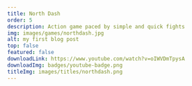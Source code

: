 ```yaml
---
title: North Dash
order: 5
description: Action game paced by simple and quick fights
img: images/games/northdash.jpg
alt: my first blog post
top: false
featured: false
downloadLink: https://www.youtube.com/watch?v=oIWVDmTpysA
downloadImg: badges/youtube-badge.png
titleImg: images/titles/northdash.png
---
```

